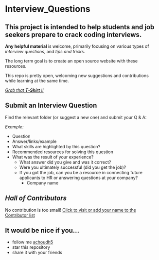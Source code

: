 # Interview_Questions

## This project is intended to help students and job seekers prepare to crack coding interviews.

**Any helpful material** is welcome, primarily focusing on various types of _interview questions_, and _tips and tricks_. 

The long term goal is to create an open source website with these resources. 

This repo is pretty open, welcoming new suggestions and contributions while learning at the same time. 

[_Grab that **T-Shirt** !!_](https://hacktoberfest.digitalocean.com/)


## Submit an Interview Question 
Find the relevant folder (or suggest a new one) and submit your Q & A:

_Example:_ 
- Question
- Answer/links/example
- What skills are highlighted by this question?
- Recommended resources for solving this question
- What was the result of your experience? 
    - What answer did you give and was it correct?
    - Were you ultimately successful (did you get the job)? 
    - If you got the job, can you be a resource in connecting future applicants to HR or answering questions at your company? 
        - Company name 


## _Hall of Contributors_
No contribution is too small! 
[Click to visit or add your name to the Contributor list](https://github.com/achoudh5/Interview_Questions/blob/master/Contributor.md)


## It would be nice if you...

- follow me [achoudh5](//github.com/achoudh5)
- star this repository
- share it with your friends
